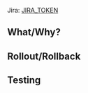 Jira: [JIRA_TOKEN](https://bigcommercecloud.atlassian.net/browse/JIRA_TOKEN)

## What/Why?
<!---
  A description about what this pull request implements and its purpose.
  Try to be detailed and describe any technical details to simplify the job
  of the reviewer and the individual on production support.
--->

## Rollout/Rollback
<!--
Detail how this change will be rolled out. Include reference to any
experiments and how the success will be measured as the experiment is
ramped.

Document rollback procedures. Is rolling back the change as simple as
rolling back an experiment or does it require reverting code? Are there
database migrations that may change our decision to roll forward instead of
back?
-->

## Testing
<!---
Provide as much information as you can about how you tested and how another
Engineer can test your change. Include screenshots, or test run output
where appropriate.
--->

